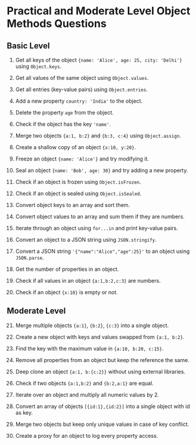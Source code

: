 # Practical and Moderate Level Object Methods Questions

## Basic Level

1. Get all keys of the object `{name: 'Alice', age: 25, city: 'Delhi'}` using `Object.keys`.

2. Get all values of the same object using `Object.values`.

3. Get all entries (key-value pairs) using `Object.entries`.

4. Add a new property `country: 'India'` to the object.

5. Delete the property `age` from the object.

6. Check if the object has the key `'name'`.

7. Merge two objects `{a:1, b:2}` and `{b:3, c:4}` using `Object.assign`.

8. Create a shallow copy of an object `{x:10, y:20}`.

9. Freeze an object `{name: 'Alice'}` and try modifying it.

10. Seal an object `{name: 'Bob', age: 30}` and try adding a new property.

11. Check if an object is frozen using `Object.isFrozen`.

12. Check if an object is sealed using `Object.isSealed`.

13. Convert object keys to an array and sort them.

14. Convert object values to an array and sum them if they are numbers.

15. Iterate through an object using `for...in` and print key-value pairs.

16. Convert an object to a JSON string using `JSON.stringify`.

17. Convert a JSON string `'{"name":"Alice","age":25}'` to an object using `JSON.parse`.

18. Get the number of properties in an object.

19. Check if all values in an object `{a:1,b:2,c:3}` are numbers.

20. Check if an object `{x:10}` is empty or not.

## Moderate Level

21. Merge multiple objects `{a:1}`, `{b:2}`, `{c:3}` into a single object.

22. Create a new object with keys and values swapped from `{a:1, b:2}`.

23. Find the key with the maximum value in `{a:10, b:20, c:15}`.

24. Remove all properties from an object but keep the reference the same.

25. Deep clone an object `{a:1, b:{c:2}}` without using external libraries.

26. Check if two objects `{a:1,b:2}` and `{b:2,a:1}` are equal.

27. Iterate over an object and multiply all numeric values by 2.

28. Convert an array of objects `[{id:1},{id:2}]` into a single object with id as key.

29. Merge two objects but keep only unique values in case of key conflict.

30. Create a proxy for an object to log every property access.
